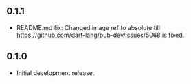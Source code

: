 ## 0.1.1

- README.md fix: Changed image ref to absolute till https://github.com/dart-lang/pub-dev/issues/5068 is fixed.

## 0.1.0

- Initial development release.
